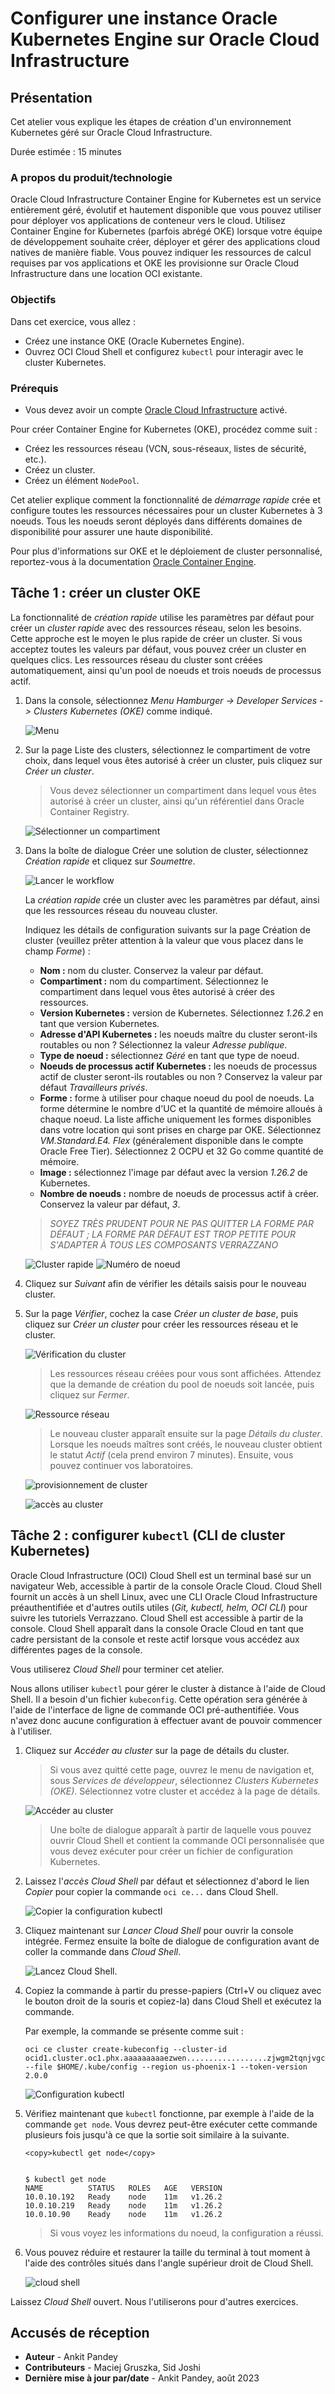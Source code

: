 # Configurer une instance Oracle Kubernetes Engine sur Oracle Cloud Infrastructure

## Présentation

Cet atelier vous explique les étapes de création d'un environnement Kubernetes géré sur Oracle Cloud Infrastructure.

Durée estimée : 15 minutes

### A propos du produit/technologie

Oracle Cloud Infrastructure Container Engine for Kubernetes est un service entièrement géré, évolutif et hautement disponible que vous pouvez utiliser pour déployer vos applications de conteneur vers le cloud. Utilisez Container Engine for Kubernetes (parfois abrégé OKE) lorsque votre équipe de développement souhaite créer, déployer et gérer des applications cloud natives de manière fiable. Vous pouvez indiquer les ressources de calcul requises par vos applications et OKE les provisionne sur Oracle Cloud Infrastructure dans une location OCI existante.

### Objectifs

Dans cet exercice, vous allez :

*   Créez une instance OKE (Oracle Kubernetes Engine).
*   Ouvrez OCI Cloud Shell et configurez `kubectl` pour interagir avec le cluster Kubernetes.

### Prérequis

*   Vous devez avoir un compte [Oracle Cloud Infrastructure](https://cloud.oracle.com/en_US/cloud-infrastructure) activé.

Pour créer Container Engine for Kubernetes (OKE), procédez comme suit :

*   Créez les ressources réseau (VCN, sous-réseaux, listes de sécurité, etc.).
*   Créez un cluster.
*   Créez un élément `NodePool`.

Cet atelier explique comment la fonctionnalité de _démarrage rapide_ crée et configure toutes les ressources nécessaires pour un cluster Kubernetes à 3 noeuds. Tous les noeuds seront déployés dans différents domaines de disponibilité pour assurer une haute disponibilité.

Pour plus d'informations sur OKE et le déploiement de cluster personnalisé, reportez-vous à la documentation [Oracle Container Engine](https://docs.cloud.oracle.com/iaas/Content/ContEng/Concepts/contengoverview.htm).

## Tâche 1 : créer un cluster OKE

La fonctionnalité de _création rapide_ utilise les paramètres par défaut pour créer un _cluster rapide_ avec des ressources réseau, selon les besoins. Cette approche est le moyen le plus rapide de créer un cluster. Si vous acceptez toutes les valeurs par défaut, vous pouvez créer un cluster en quelques clics. Les ressources réseau du cluster sont créées automatiquement, ainsi qu'un pool de noeuds et trois noeuds de processus actif.

1.  Dans la console, sélectionnez _Menu Hamburger -> Developer Services -> Clusters Kubernetes (OKE)_ comme indiqué.
    
    ![Menu](images/hamburger-menu.png " ")
    
2.  Sur la page Liste des clusters, sélectionnez le compartiment de votre choix, dans lequel vous êtes autorisé à créer un cluster, puis cliquez sur _Créer un cluster_.
    
    > Vous devez sélectionner un compartiment dans lequel vous êtes autorisé à créer un cluster, ainsi qu'un référentiel dans Oracle Container Registry.
    
    ![Sélectionner un compartiment](images/select-compartment.png " ")
    
3.  Dans la boîte de dialogue Créer une solution de cluster, sélectionnez _Création rapide_ et cliquez sur _Soumettre_.
    
    ![Lancer le workflow](images/launch-workflow.png " ")
    
    La _création rapide_ crée un cluster avec les paramètres par défaut, ainsi que les ressources réseau du nouveau cluster.
    
    Indiquez les détails de configuration suivants sur la page Création de cluster (veuillez prêter attention à la valeur que vous placez dans le champ _Forme_) :
    
    *   **Nom :** nom du cluster. Conservez la valeur par défaut.
    *   **Compartiment :** nom du compartiment. Sélectionnez le compartiment dans lequel vous êtes autorisé à créer des ressources.
    *   **Version Kubernetes :** version de Kubernetes. Sélectionnez _1.26.2_ en tant que version Kubernetes.
    *   **Adresse d'API Kubernetes :** les noeuds maître du cluster seront-ils routables ou non ? Sélectionnez la valeur _Adresse publique_.
    *   **Type de noeud :** sélectionnez _Géré_ en tant que type de noeud.
    *   **Noeuds de processus actif Kubernetes :** les noeuds de processus actif de cluster seront-ils routables ou non ? Conservez la valeur par défaut _Travailleurs privés_.
    *   **Forme :** forme à utiliser pour chaque noeud du pool de noeuds. La forme détermine le nombre d'UC et la quantité de mémoire alloués à chaque noeud. La liste affiche uniquement les formes disponibles dans votre location qui sont prises en charge par OKE. Sélectionnez _VM.Standard.E4. Flex_ (généralement disponible dans le compte Oracle Free Tier). Sélectionnez 2 OCPU et 32 Go comme quantité de mémoire.
    *   **Image :** sélectionnez l'image par défaut avec la version _1.26.2_ de Kubernetes.
    *   **Nombre de noeuds :** nombre de noeuds de processus actif à créer. Conservez la valeur par défaut, _3_.
    
    > _SOYEZ TRÈS PRUDENT POUR NE PAS QUITTER LA FORME PAR DÉFAUT ; LA FORME PAR DÉFAUT EST TROP PETITE POUR S'ADAPTER À TOUS LES COMPOSANTS VERRAZZANO_
    
    ![Cluster rapide](images/quick-cluster.png " ") ![Numéro de noeud](images/node-number.png " ")
    
4.  Cliquez sur _Suivant_ afin de vérifier les détails saisis pour le nouveau cluster.
    
5.  Sur la page _Vérifier_, cochez la case _Créer un cluster de base_, puis cliquez sur _Créer un cluster_ pour créer les ressources réseau et le cluster.
    
    ![Vérification du cluster](images/review-cluster.png " ")
    
    > Les ressources réseau créées pour vous sont affichées. Attendez que la demande de création du pool de noeuds soit lancée, puis cliquez sur _Fermer_.
    
    ![Ressource réseau](images/network-resource.png " ")
    
    > Le nouveau cluster apparaît ensuite sur la page _Détails du cluster_. Lorsque les noeuds maîtres sont créés, le nouveau cluster obtient le statut _Actif_ (cela prend environ 7 minutes). Ensuite, vous pouvez continuer vos laboratoires.
    
    ![provisionnement de cluster](images/cluster-provision.png " ")
    
    ![accès au cluster](images/cluster-access.png " ")
    

## Tâche 2 : configurer `kubectl` (CLI de cluster Kubernetes)

Oracle Cloud Infrastructure (OCI) Cloud Shell est un terminal basé sur un navigateur Web, accessible à partir de la console Oracle Cloud. Cloud Shell fournit un accès à un shell Linux, avec une CLI Oracle Cloud Infrastructure préauthentifiée et d'autres outils utiles (_Git, kubectl, helm, OCI CLI_) pour suivre les tutoriels Verrazzano. Cloud Shell est accessible à partir de la console. Cloud Shell apparaît dans la console Oracle Cloud en tant que cadre persistant de la console et reste actif lorsque vous accédez aux différentes pages de la console.

Vous utiliserez _Cloud Shell_ pour terminer cet atelier.

Nous allons utiliser `kubectl` pour gérer le cluster à distance à l'aide de Cloud Shell. Il a besoin d'un fichier `kubeconfig`. Cette opération sera générée à l'aide de l'interface de ligne de commande OCI pré-authentifiée. Vous n'avez donc aucune configuration à effectuer avant de pouvoir commencer à l'utiliser.

1.  Cliquez sur _Accéder au cluster_ sur la page de détails du cluster.
    
    > Si vous avez quitté cette page, ouvrez le menu de navigation et, sous _Services de développeur_, sélectionnez _Clusters Kubernetes (OKE)_. Sélectionnez votre cluster et accédez à la page de détails.
    
    ![Accéder au cluster](images/access-cluster.png " ")
    
    > Une boîte de dialogue apparaît à partir de laquelle vous pouvez ouvrir Cloud Shell et contient la commande OCI personnalisée que vous devez exécuter pour créer un fichier de configuration Kubernetes.
    
2.  Laissez l'_accès Cloud Shell_ par défaut et sélectionnez d'abord le lien _Copier_ pour copier la commande `oci ce...` dans Cloud Shell.
    
    ![Copier la configuration kubectl](images/copy-config.png " ")
    
3.  Cliquez maintenant sur _Lancer Cloud Shell_ pour ouvrir la console intégrée. Fermez ensuite la boîte de dialogue de configuration avant de coller la commande dans _Cloud Shell_.
    
    ![Lancez Cloud Shell.](images/launch-cloudshell.png " ")
    
4.  Copiez la commande à partir du presse-papiers (Ctrl+V ou cliquez avec le bouton droit de la souris et copiez-la) dans Cloud Shell et exécutez la commande.
    
    Par exemple, la commande se présente comme suit :
    
        oci ce cluster create-kubeconfig --cluster-id ocid1.cluster.oc1.phx.aaaaaaaaaezwen..................zjwgm2tqnjvgc2dey3emnsd --file $HOME/.kube/config --region us-phoenix-1 --token-version 2.0.0
        
    
    ![Configuration kubectl](images/kube-config.png " ")
    
5.  Vérifiez maintenant que `kubectl` fonctionne, par exemple à l'aide de la commande `get node`. Vous devrez peut-être exécuter cette commande plusieurs fois jusqu'à ce que la sortie soit similaire à la suivante.
    
        <copy>kubectl get node</copy>
        
    
        $ kubectl get node
        NAME          STATUS   ROLES   AGE   VERSION
        10.0.10.192   Ready    node    11m   v1.26.2
        10.0.10.219   Ready    node    11m   v1.26.2
        10.0.10.90    Ready    node    11m   v1.26.2
        
    
    > Si vous voyez les informations du noeud, la configuration a réussi.
    
6.  Vous pouvez réduire et restaurer la taille du terminal à tout moment à l'aide des contrôles situés dans l'angle supérieur droit de Cloud Shell.
    
    ![cloud shell ](images/cloudshell.png " ")
    

Laissez _Cloud Shell_ ouvert. Nous l'utiliserons pour d'autres exercices.

## Accusés de réception

*   **Auteur** - Ankit Pandey
*   **Contributeurs** - Maciej Gruszka, Sid Joshi
*   **Dernière mise à jour par/date** - Ankit Pandey, août 2023